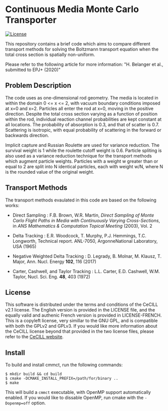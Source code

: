 # Continuous Media Monte Carlo Transporter

[![License](https://img.shields.io/badge/License-CeCILL%20v2.1-brightgreen)](https://github.com/HunterBelanger/continuous-media-monte-carlo-transporter/blob/master/LICENSE)

This repository contains a brief code which aims to compare different transport
methods for solving the Boltzmann transport equation when the total cross
section is spatially non-uniform.

Please refer to the following article for more information:
"H. Belanger et al., submitted to EPJ+ (2020)"

## Problem Description
The code uses as one-dimensional rod geometry. The media is located in within
the domain 0 <= x <= 2, with vacuum boundary conditions imposed at x=0 and x=2.
Particles all enter the rod at x=0, moving in the positive direction. Despite
the total cross section varying as a function of position within the rod,
individual reaction channel probabilities are kept constant at all locations.
The probability of absorption is 0.3, and that of scatter is 0.7. Scattering is
isotropic, with equal probability of scattering in the forward or backwards
direction.

Implicit capture and Russian Roulette are used for variance reduction. The
survival weight is 1 while the roulette cutoff weight is 0.6. Particle
spliting is also used as a variance reduction technique for the transport
methods which augment particle weights. Particles with a weight w greater than
or equal to 2 are split into N identical particles, each with weight w/N,
where N is the rounded value of the original weight.

## Transport Methods
The transport methods evaulated in this code are based on the following works:

* Direct Sampling : F.B. Brown, W.R. Martin, *Direct Sampling of Monte Carlo
  Flight Paths in Media with Continuously Varying Cross-Sections*, in *ANS
  Mathematics & Computation Topical Meeting* (2003), Vol. 2

* Delta Tracking : E.R. Woodcock, T. Murphy, P.J. Hemmings, T.C. Longworth,
  Technical report. ANL-7050, ArgonneNational Laboratory, USA (1965) 

* Negative Weighted Delta Tracking : D. Legrady, B. Molnar, M. Klausz, T. Major,
  Ann. Nucl. Energy **102**, 116 (2017)

* Carter, Cashwell, and Taylor Tracking : L.L. Carter, E.D. Cashwell, W.M. Taylor,
  Nucl. Sci. Eng. **48**, 403 (1972) 

## License
This software is distributed under the terms and conditions of the CeCILL v2.1
license. The English version is provided in the LICENSE file, and the equally
valid and authenic French version is provided in LICENSE-FRENCH. This is a
copyleft license, very simillar to the GNU GPL, and is compatible with both
the GPLv2 and GPLv3. If you would like more information about the CeCILL
license beyond that provided in the two license files, please refer to
the [CeCILL website](http://cecill.info/index.en.html).

## Install
To build and install cmmct, run the following commands:
```
$ mkdir build && cd build
$ cmake -DCMAKE_INSTALL_PREFIX=/path/for/binary ..
$ make
```
This will build a ```cmmct``` executable, with OpenMP support automatically
enabled. If you would like to dissable OpenMP, run cmake with the 
```-Dopenmp=off``` option.
